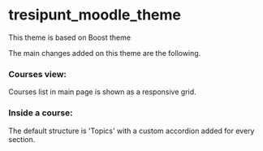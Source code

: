 # tresipunt_moodle_theme
This theme is based on Boost theme

The main changes added on this theme are the following.

### Courses view:

Courses list in main page is shown as a responsive grid.

### Inside a course:

The default structure is 'Topics' with a custom accordion added for every section.
